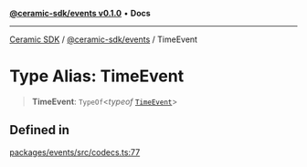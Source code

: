 [**@ceramic-sdk/events v0.1.0**](../README.md) • **Docs**

***

[Ceramic SDK](../../../README.md) / [@ceramic-sdk/events](../README.md) / TimeEvent

# Type Alias: TimeEvent

> **TimeEvent**: `TypeOf`\<*typeof* [`TimeEvent`](../variables/TimeEvent.md)\>

## Defined in

[packages/events/src/codecs.ts:77](https://github.com/ceramicstudio/ceramic-sdk/blob/08d58118912aa26627dbf829b08a7b8bc9962e2e/packages/events/src/codecs.ts#L77)
